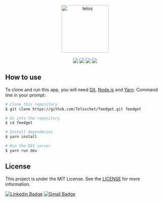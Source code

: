 <p align="center">
<img align="center" src="https://i.imgur.com/D6N2baN.png" width="150" height="150" alt="telos"><br><br>
<img src="https://travis-ci.org/laravel/framework.svg">
<img src="https://img.shields.io/packagist/dt/Teloschet/telos">
<img src="https://img.shields.io/packagist/v/Teloschet/telos">
<img src="https://img.shields.io/packagist/l/Teloschet/telos">
</p>

## How to use

To clone and run this app, you will need [Git](https://git-scm.com), [Node.js](https://nodejs.org/en) and [Yarn](https://yarnpkg.com).
Command line in your prompt:

```bash
# Clone this repository
$ git clone https://github.com/Teloschet/feedget.git feedget

# Go into the repository
$ cd feedget

# Install dependecies
$ yarn install

# Run the DEV server
$ yarn run dev
```

## License

This project is under the MIT License. See the [LICENSE](https://github.com/Teloschet/feedget/blob/main/LICENSE) for more information.

[![Linkedin Badge](https://img.shields.io/badge/-LinkedIn-blue?style=flat-square&logo=Linkedin&logoColor=white&link=https://www.linkedin.com/in/christopherarthur20/)](https://www.linkedin.com/in/christopherarthur20/)
[![Gmail Badge](https://img.shields.io/badge/-Gmail-c14438?style=flat-square&logo=Gmail&logoColor=white&link=mailto:chrislaiero@gmail.com)](mailto:chrisaleiro@gmail.com)